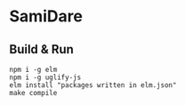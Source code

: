 # SamiDare


## Build & Run

```
npm i -g elm
npm i -g uglify-js
elm install "packages written in elm.json"
make compile
```
